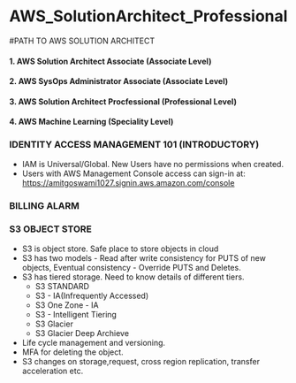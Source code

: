 # AWS_SolutionArchitect_Professional
#PATH TO AWS SOLUTION ARCHITECT
#### 1. AWS Solution Architect Associate (Associate Level)
#### 2. AWS SysOps Administrator Associate (Associate Level)
#### 3. AWS Solution Architect Procfessional (Professional Level)
#### 4. AWS Machine Learning (Speciality Level) 

### IDENTITY ACCESS MANAGEMENT 101 (INTRODUCTORY)

* IAM is Universal/Global. New Users have no permissions when created. 
* Users with AWS Management Console access can sign-in at: https://amitgoswami1027.signin.aws.amazon.com/console

### BILLING ALARM

### S3 OBJECT STORE
* S3 is object store. Safe place to store objects in cloud
* S3 has two models - Read after write consistency for PUTS of new objects, Eventual consistency - Override PUTS and Deletes. 
* S3 has tiered storage. Need to know details of different tiers. 
  * S3 STANDARD 
  * S3 - IA(Infrequently Accessed)
  * S3 One Zone - IA
  * S3 - Intelligent Tiering
  * S3 Glacier
  * S3 Glacier Deep Archieve
* Life cycle management and versioning.
* MFA for deleting the object.
* S3 changes on storage,request, cross region replication, transfer acceleration etc.


